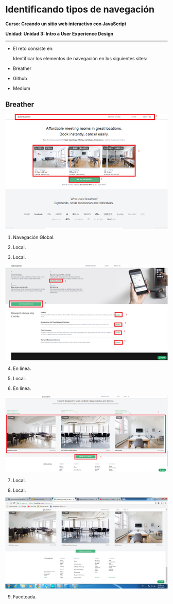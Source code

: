 # Identificando tipos de navegación

**Curso: Creando un sitio web interactivo con JavaScript**  

**Unidad:  Unidad 3: Intro a User Experience Design**

***

* El reto consiste en:

   Identificar los elementos de navegación en los siguientes sites: 

 * Breather
 * Github
 * Medium

## Breather

![navigation](assets/img/breather-1.png)


1. Navegación Global.  

2. Local.  

3. Local.  

![navigation](assets/img/breather-2.png)

4. En línea.

5. Local.

6. En línea. 

![navigation](assets/img/breather-3.png)

7. Local.

8. Local. 

![navigation](assets/img/breather-4.png)

9. Faceteada.





 